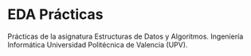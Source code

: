 # EDA Prácticas
Prácticas de la asignatura Estructuras de Datos y Algoritmos. Ingeniería Informática Universidad Politécnica de Valencia (UPV).

